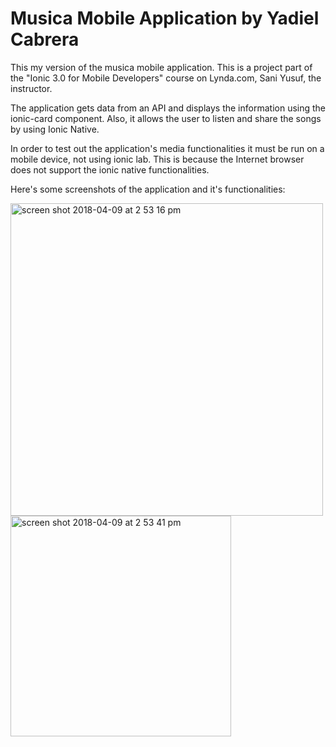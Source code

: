 Musica Mobile Application by Yadiel Cabrera
==========

This my version of the musica mobile application.
This is a project part of the "Ionic 3.0 for Mobile Developers" course on Lynda.com, Sani Yusuf,
the instructor.

The application gets data from an API and displays the information using the
ionic-card component. Also, it allows the user to listen and share the songs by using
Ionic Native.

In order to test out the application's media functionalities it must be run on a
mobile device, not using ionic lab. This is because the Internet browser does not
support the ionic native functionalities.

Here's some screenshots of the application and it's functionalities: 

<img width="500" alt="screen shot 2018-04-09 at 2 53 16 pm" src="https://user-images.githubusercontent.com/33431535/38532181-99e0461e-3c41-11e8-8be3-ced127be1d79.png">

<img width="353" alt="screen shot 2018-04-09 at 2 53 41 pm" src="https://user-images.githubusercontent.com/33431535/38532255-f4fff760-3c41-11e8-8307-609769e07f0d.png">
